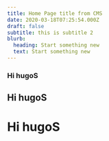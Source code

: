 ```yaml
---
title: Home Page title from CMS
date: 2020-03-18T07:25:54.000Z
draft: false
subtitle: this is subtitle 2
blurb:
  heading: Start something new
  text: Start something new
---
```

### Hi hugoS
## Hi hugoS
# Hi hugoS
